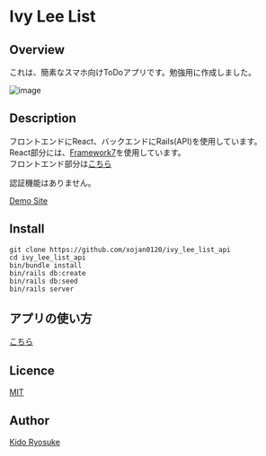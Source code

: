 Ivy Lee List
===

## Overview
これは、簡素なスマホ向けToDoアプリです。勉強用に作成しました。  

![image](https://user-images.githubusercontent.com/33190342/54879074-32648000-4e78-11e9-8311-768b8be2e09b.png)

## Description
フロントエンドにReact、バックエンドにRails(API)を使用しています。  
React部分には、[Framework7](https://framework7.io/react/)を使用しています。  
フロントエンド部分は[こちら](https://github.com/xojan0120/ivy_lee_list)  

認証機能はありません。

[Demo Site](http://ec2-52-69-226-149.ap-northeast-1.compute.amazonaws.com/)

## Install

```
git clone https://github.com/xojan0120/ivy_lee_list_api
cd ivy_lee_list_api
bin/bundle install
bin/rails db:create
bin/rails db:seed
bin/rails server
```

## アプリの使い方
[こちら](https://github.com/xojan0120/ivy_lee_list)  

## Licence
[MIT](https://opensource.org/licenses/MIT)

## Author
[Kido Ryosuke](https://github.com/xojan0120)
